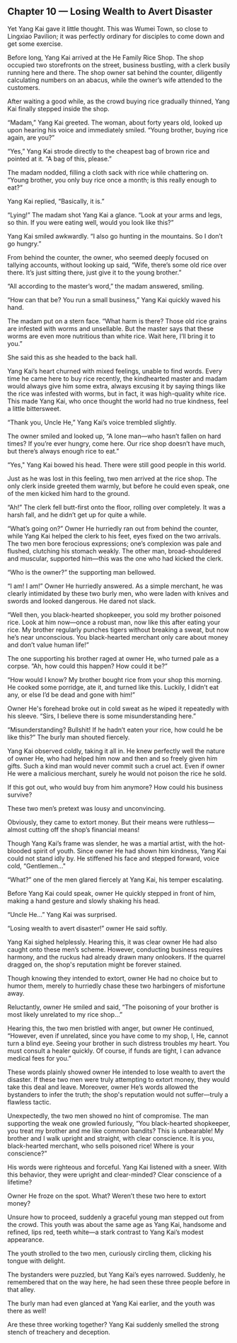 ## Chapter 10 — Losing Wealth to Avert Disaster

Yet Yang Kai gave it little thought. This was Wumei Town, so close to Lingxiao Pavilion; it was perfectly ordinary for disciples to come down and get some exercise.

Before long, Yang Kai arrived at the He Family Rice Shop. The shop occupied two storefronts on the street, business bustling, with a clerk busily running here and there. The shop owner sat behind the counter, diligently calculating numbers on an abacus, while the owner’s wife attended to the customers.

After waiting a good while, as the crowd buying rice gradually thinned, Yang Kai finally stepped inside the shop.

“Madam,” Yang Kai greeted. The woman, about forty years old, looked up upon hearing his voice and immediately smiled. “Young brother, buying rice again, are you?”

“Yes,” Yang Kai strode directly to the cheapest bag of brown rice and pointed at it. “A bag of this, please.”

The madam nodded, filling a cloth sack with rice while chattering on. “Young brother, you only buy rice once a month; is this really enough to eat?”

Yang Kai replied, “Basically, it is.”

“Lying!” The madam shot Yang Kai a glance. “Look at your arms and legs, so thin. If you were eating well, would you look like this?”

Yang Kai smiled awkwardly. “I also go hunting in the mountains. So I don’t go hungry.”

From behind the counter, the owner, who seemed deeply focused on tallying accounts, without looking up said, “Wife, there’s some old rice over there. It’s just sitting there, just give it to the young brother.”

“All according to the master’s word,” the madam answered, smiling.

“How can that be? You run a small business,” Yang Kai quickly waved his hand.

The madam put on a stern face. “What harm is there? Those old rice grains are infested with worms and unsellable. But the master says that these worms are even more nutritious than white rice. Wait here, I’ll bring it to you.”

She said this as she headed to the back hall.

Yang Kai’s heart churned with mixed feelings, unable to find words. Every time he came here to buy rice recently, the kindhearted master and madam would always give him some extra, always excusing it by saying things like the rice was infested with worms, but in fact, it was high-quality white rice. This made Yang Kai, who once thought the world had no true kindness, feel a little bittersweet.

“Thank you, Uncle He,” Yang Kai’s voice trembled slightly.

The owner smiled and looked up, “A lone man—who hasn’t fallen on hard times? If you’re ever hungry, come here. Our rice shop doesn’t have much, but there’s always enough rice to eat.”

“Yes," Yang Kai bowed his head. There were still good people in this world.

Just as he was lost in this feeling, two men arrived at the rice shop. The only clerk inside greeted them warmly, but before he could even speak, one of the men kicked him hard to the ground.

“Ah!” The clerk fell butt-first onto the floor, rolling over completely. It was a harsh fall, and he didn’t get up for quite a while.

“What’s going on?” Owner He hurriedly ran out from behind the counter, while Yang Kai helped the clerk to his feet, eyes fixed on the two arrivals. The two men bore ferocious expressions; one’s complexion was pale and flushed, clutching his stomach weakly. The other man, broad-shouldered and muscular, supported him—this was the one who had kicked the clerk.

“Who is the owner?” the supporting man bellowed.

“I am! I am!” Owner He hurriedly answered. As a simple merchant, he was clearly intimidated by these two burly men, who were laden with knives and swords and looked dangerous. He dared not slack.

“Well then, you black-hearted shopkeeper, you sold my brother poisoned rice. Look at him now—once a robust man, now like this after eating your rice. My brother regularly punches tigers without breaking a sweat, but now he’s near unconscious. You black-hearted merchant only care about money and don’t value human life!” 

The one supporting his brother raged at owner He, who turned pale as a corpse. “Ah, how could this happen? How could it be?”

“How would I know? My brother bought rice from your shop this morning. He cooked some porridge, ate it, and turned like this. Luckily, I didn’t eat any, or else I’d be dead and gone with him!”

Owner He's forehead broke out in cold sweat as he wiped it repeatedly with his sleeve. “Sirs, I believe there is some misunderstanding here.”

“Misunderstanding? Bullshit! If he hadn’t eaten your rice, how could he be like this?” The burly man shouted fiercely.

Yang Kai observed coldly, taking it all in. He knew perfectly well the nature of owner He, who had helped him now and then and so freely given him gifts. Such a kind man would never commit such a cruel act. Even if owner He were a malicious merchant, surely he would not poison the rice he sold.

If this got out, who would buy from him anymore? How could his business survive?

These two men’s pretext was lousy and unconvincing.

Obviously, they came to extort money. But their means were ruthless—almost cutting off the shop’s financial means!

Though Yang Kai’s frame was slender, he was a martial artist, with the hot-blooded spirit of youth. Since owner He had shown him kindness, Yang Kai could not stand idly by. He stiffened his face and stepped forward, voice cold, “Gentlemen..."

“What?” one of the men glared fiercely at Yang Kai, his temper escalating.

Before Yang Kai could speak, owner He quickly stepped in front of him, making a hand gesture and slowly shaking his head.

“Uncle He...” Yang Kai was surprised.

“Losing wealth to avert disaster!” owner He said softly.

Yang Kai sighed helplessly. Hearing this, it was clear owner He had also caught onto these men’s scheme. However, conducting business requires harmony, and the ruckus had already drawn many onlookers. If the quarrel dragged on, the shop's reputation might be forever stained.

Though knowing they intended to extort, owner He had no choice but to humor them, merely to hurriedly chase these two harbingers of misfortune away.

Reluctantly, owner He smiled and said, “The poisoning of your brother is most likely unrelated to my rice shop…”

Hearing this, the two men bristled with anger, but owner He continued, “However, even if unrelated, since you have come to my shop, I, He, cannot turn a blind eye. Seeing your brother in such distress troubles my heart. You must consult a healer quickly. Of course, if funds are tight, I can advance medical fees for you.”

These words plainly showed owner He intended to lose wealth to avert the disaster. If these two men were truly attempting to extort money, they would take this deal and leave. Moreover, owner He’s words allowed the bystanders to infer the truth; the shop's reputation would not suffer—truly a flawless tactic.

Unexpectedly, the two men showed no hint of compromise. The man supporting the weak one growled furiously, “You black-hearted shopkeeper, you treat my brother and me like common bandits? This is unbearable! My brother and I walk upright and straight, with clear conscience. It is you, black-hearted merchant, who sells poisoned rice! Where is your conscience?”

His words were righteous and forceful. Yang Kai listened with a sneer. With this behavior, they were upright and clear-minded? Clear conscience of a lifetime?

Owner He froze on the spot. What? Weren’t these two here to extort money?

Unsure how to proceed, suddenly a graceful young man stepped out from the crowd. This youth was about the same age as Yang Kai, handsome and refined, lips red, teeth white—a stark contrast to Yang Kai’s modest appearance.

The youth strolled to the two men, curiously circling them, clicking his tongue with delight.

The bystanders were puzzled, but Yang Kai’s eyes narrowed. Suddenly, he remembered that on the way here, he had seen these three people before in that alley.

The burly man had even glanced at Yang Kai earlier, and the youth was there as well!

Are these three working together? Yang Kai suddenly smelled the strong stench of treachery and deception.